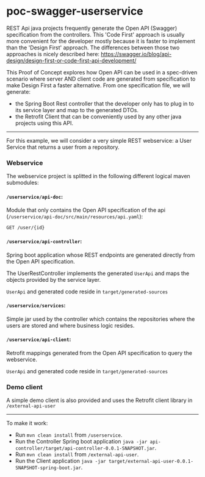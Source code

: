 # poc-swagger-userservice

REST Api java projects frequently generate the Open API (Swagger) specification from the controllers.
This 'Code First' approach is usually more convenient for the developer mostly because it is faster to implement than the 'Design First' approach.
The differences between those two approaches is nicely described here: https://swagger.io/blog/api-design/design-first-or-code-first-api-development/


This Proof of Concept explores how Open API can be used in a spec-driven scenario where server AND client code are generated from specification to make Design First a faster alternative.
From one specification file, we will generate:
  - the Spring Boot Rest controller that the developer only has to plug in to its service layer and map to the generated DTOs.
  - the Retrofit Client that can be conveniently used by any other java projects using this API. 

-----

For this example, we will consider a very simple REST webservice: a User Service that returns a user from a repository.

### Webservice

The webservice project is splitted in the following different logical maven submodules:

#### `/userservice/api-doc`: 
  
Module that only contains the Open API specification of the api (`/userservice/api-doc/src/main/resources/api.yaml`):

`GET /user/{id}`

#### `/userservice/api-controller`: 
  
Spring boot application whose REST endpoints are generated directly from the Open API specification.

The UserRestController implements the generated `UserApi` and maps the objects provided by the service layer.

`UserApi` and generated code reside in `target/generated-sources`

#### `/userservice/services`: 
  
Simple jar used by the controller which contains the repositories where the users are stored and where business logic resides.

#### `/userservice/api-client`: 
  
Retrofit mappings generated from the Open API specification to query the webservice.

`UserApi` and generated code reside in `target/generated-sources`


### Demo client

A simple demo client is also provided and uses the Retrofit client library in `/external-api-user`

-----

To make it work:
  - Run `mvn clean install` from `/userservice`.
  - Run the Controller Spring boot application `java -jar api-controller/target/api-controller-0.0.1-SNAPSHOT.jar`.
  - Run `mvn clean install` from `/external-api-user`.
  - Run the Client application `java -jar target/external-api-user-0.0.1-SNAPSHOT-spring-boot.jar`.
 
 
 
 
 
  
  




